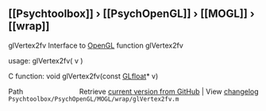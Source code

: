 ## [[Psychtoolbox]] &#8250; [[PsychOpenGL]] &#8250; [[MOGL]] &#8250; [[wrap]]

glVertex2fv  Interface to [OpenGL](OpenGL) function glVertex2fv  
  
usage:  glVertex2fv( v )  
  
C function:  void glVertex2fv(const [GLfloat](GLfloat)\* v)  




<div class="code_header" style="text-align:right;">
  <span style="float:left;">Path&nbsp;&nbsp;</span> <span class="counter">Retrieve <a href=
  "https://raw.github.com/Psychtoolbox-3/Psychtoolbox-3/beta/Psychtoolbox/PsychOpenGL/MOGL/wrap/glVertex2fv.m">current version from GitHub</a> | View <a href=
  "https://github.com/Psychtoolbox-3/Psychtoolbox-3/commits/beta/Psychtoolbox/PsychOpenGL/MOGL/wrap/glVertex2fv.m">changelog</a></span>
</div>
<div class="code">
  <code>Psychtoolbox/PsychOpenGL/MOGL/wrap/glVertex2fv.m</code>
</div>

